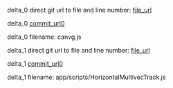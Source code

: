 delta_0 direct git url to file and line number: [file_url](https://www.github.com/canvg/canvg/commit/2afc6ac25272f72f750403fbb1fade063219d54d/#diff-eb3a2b739b11b350d53715e65baaae1d447f756bb4de2eb0df22e411f62e3ca0L1776)

delta_0 [commit_url0](https://www.github.com/canvg/canvg/commit/2afc6ac25272f72f750403fbb1fade063219d54d)

delta_0 filename: canvg.js



delta_1 direct git url to file and line number: [file_url](https://www.github.com/higlass/higlass/commit/2292f53755b43634b77aceb1edda40c22e5b2131/#diff-6a4cbbbb3e8853443c9802bc1c53b14fb01ef25f52dbe00b0ea738f2c385e182L281)

delta_1 [commit_url0](https://www.github.com/higlass/higlass/commit/2292f53755b43634b77aceb1edda40c22e5b2131)

delta_1 filename: app/scripts/HorizontalMultivecTrack.js



